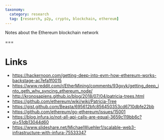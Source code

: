 ```yaml
---
taxonomy:
  category: research
  tag: [research, p2p, crypto, blockchain, ethereum]
---
```


Notes about the Ethereum blockchain network

===

# Links
- https://hackernoon.com/getting-deep-into-evm-how-ethereum-works-backstage-ac7efa1f0015
- https://www.reddit.com/r/EtherMining/comments/93gxyk/getting_deep_into_geth_why_syncing_ethereum_node/
- http://kronosapiens.github.io/blog/2018/07/04/patricia-trees.html
- https://github.com/ethereum/wiki/wiki/Patricia-Tree
- https://gist.github.com/Beasta/695612bfc856450353cd6710dbfe22bb
- https://github.com/ethereum/go-ethereum/issues/15001
- https://blog.infura.io/not-all-api-calls-are-equal-3659c119bb6c?gi=51db13044d60
- https://www.slideshare.net/MichaelWuehler1/scalable-web3-infrastructure-with-infura-75533347

